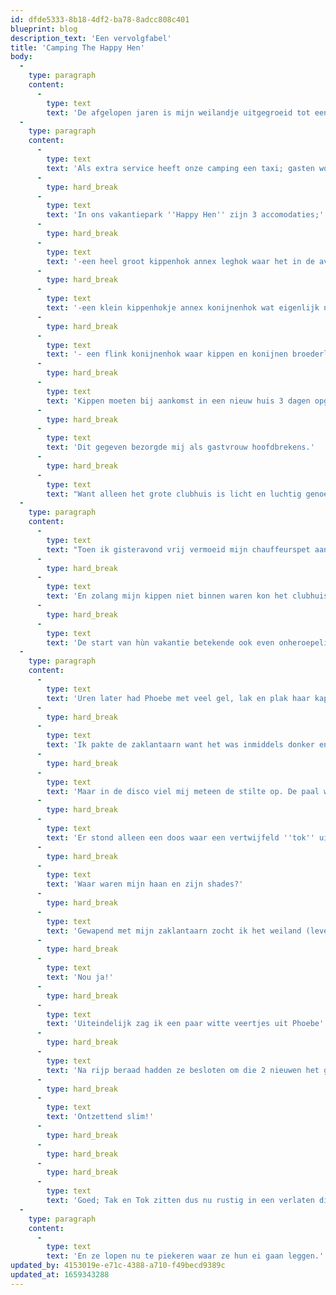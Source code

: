 ```yaml
---
id: dfde5333-8b18-4df2-ba78-8adcc808c401
blueprint: blog
description_text: 'Een vervolgfabel'
title: 'Camping The Happy Hen'
body:
  -
    type: paragraph
    content:
      -
        type: text
        text: 'De afgelopen jaren is mijn weilandje uitgegroeid tot een heuse camping; “The Happy Hen”. Vaste gasten zijn de kippen uit Grou maar ook katten en honden zijn welkom.'
  -
    type: paragraph
    content:
      -
        type: text
        text: 'Als extra service heeft onze camping een taxi; gasten worden zo nodig opgehaald en weggebracht. Gisteren kwam de limo voorrijden in Grou om the chickies op te halen; de vakantie is begonnen!'
      -
        type: hard_break
      -
        type: text
        text: 'In ons vakantiepark ''Happy Hen'' zijn 3 accomodaties;'
      -
        type: hard_break
      -
        type: text
        text: '-een heel groot kippenhok annex leghok waar het in de avonduren enorm gezellig is met muziek, eenhapjeeneendrankje en veel geroezetok. Dit is het clubhuis en onze kippen (Christian en de 3 shades of grey Anastasia,Dakota en Phoebe)blijven er in het weekend feesten en paaldansen om hun zitstok. Soms kukelen ze er ook af en vallen in hun leghok in slaap. '
      -
        type: hard_break
      -
        type: text
        text: '-een klein kippenhokje annex konijnenhok wat eigenlijk nooit gebruikt wordt'
      -
        type: hard_break
      -
        type: text
        text: '- een flink konijnenhok waar kippen en konijnen broederlijk samen schuilen bij korte en hevige regenbuien.'
      -
        type: hard_break
      -
        type: text
        text: 'Kippen moeten bij aankomst in een nieuw huis 3 dagen opgesloten worden in hun onderkomen omdat zij anders met hun eventuele zatte kop hun bedjes niet terug kunnen vinden.'
      -
        type: hard_break
      -
        type: text
        text: 'Dit gegeven bezorgde mij als gastvrouw hoofdbrekens.'
      -
        type: hard_break
      -
        type: text
        text: "Want alleen het grote clubhuis is licht en luchtig genoeg en bovendien is dat pand het enige wat volledig afsluitbaar is. Dus Tak en Tok moesten daar in maar daar slapen Christian met zijn 3 shades of grey ook en die willen overdag naar buiten om aan het strand te lellebellen. Hoe hield ik die 2 `vakantievierende \_meiskes binnen en mijn kwartet buiten overdag?"
  -
    type: paragraph
    content:
      -
        type: text
        text: "Toen ik gisteravond vrij vermoeid mijn chauffeurspet aan de kapstok hing diende zich een extra probleem aan; Phoebe had zich overdag wéér\_ over het hek gewaagd, haar hele hair zat weer in de oorlog vanwege Clapton de Cocker zijn onstuimige begroeting en ze durfde zich\_ niet aan Christian te vertonen. En Christian gaat niet naar bed zonder al zijn 3 shades of grey."
      -
        type: hard_break
      -
        type: text
        text: 'En zolang mijn kippen niet binnen waren kon het clubhuis niet dicht en kon de dolle tweeling met hun rolkoffertjes niet beginnen aan de vakantie.'
      -
        type: hard_break
      -
        type: text
        text: 'De start van hùn vakantie betekende ook even onheroepelijk het einde van de vrijheid voor Chris&co trouwens.'
  -
    type: paragraph
    content:
      -
        type: text
        text: 'Uren later had Phoebe met veel gel, lak en plak haar kapsel gefatsoeneerd en sprong in één beweging over het hek terwijl ze de hele avond had gedaan of ze dat echt niet kon. (maar ik weet hoe soepel ze is met paaldansen dus ik wist ook dat ze dat best kon)'
      -
        type: hard_break
      -
        type: text
        text: 'Ik pakte de zaklantaarn want het was inmiddels donker en sjokte met kringen onder mijn ogen van de slaap naar het clubhuis om de boel af te sluiten en de Tokkies vrij in het hok te laten.'
      -
        type: hard_break
      -
        type: text
        text: 'Maar in de disco viel mij meteen de stilte op. De paal was verlaten, de bar leeg en er klonk geen geroezetok.'
      -
        type: hard_break
      -
        type: text
        text: 'Er stond alleen een doos waar een vertwijfeld ''tok'' uit klonk. Daar zaten Tak en Tok uit Grou nog steeds te wachten op de start van hun vakantie.'
      -
        type: hard_break
      -
        type: text
        text: 'Waar waren mijn haan en zijn shades?'
      -
        type: hard_break
      -
        type: text
        text: 'Gewapend met mijn zaklantaarn zocht ik het weiland (levensgevaarlijk vanwege de vele konijnenholen) af maar ze waren allevier verdwenen!'
      -
        type: hard_break
      -
        type: text
        text: 'Nou ja!'
      -
        type: hard_break
      -
        type: text
        text: 'Uiteindelijk zag ik een paar witte veertjes uit Phoebe''s coiffure bij het kleine kippenhokje liggen en ja hoor; daar zaten ze, opééngeprakt op het korte stokje.'
      -
        type: hard_break
      -
        type: text
        text: 'Na rijp beraad hadden ze besloten om die 2 nieuwen het grote afsluitbare hok te gunnen om zich te kunnen settelen en zij namen voorlopig genoegen met de krappe logeerkamer met als bijkomend voordeel dat ze overdag gewoon buiten konden spelen.'
      -
        type: hard_break
      -
        type: text
        text: 'Ontzettend slim!'
      -
        type: hard_break
      -
        type: hard_break
      -
        type: hard_break
      -
        type: text
        text: 'Goed; Tak en Tok zitten dus nu rustig in een verlaten disco te wachten tot het feestgedruis begint. Christian, Anastasia, Dakota en Phoebe kunnen even geen gebruik maken van het clubhuis en het paaldansen komt tijdelijk te vervallen.'
  -
    type: paragraph
    content:
      -
        type: text
        text: 'En ze lopen nu te piekeren waar ze hun ei gaan leggen.'
updated_by: 4153019e-e71c-4388-a710-f49becd9389c
updated_at: 1659343288
---
```

